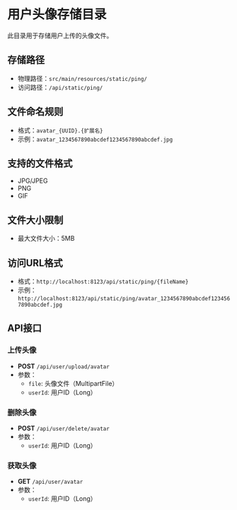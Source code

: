 # 用户头像存储目录

此目录用于存储用户上传的头像文件。

## 存储路径
- 物理路径：`src/main/resources/static/ping/`
- 访问路径：`/api/static/ping/`

## 文件命名规则
- 格式：`avatar_{UUID}.{扩展名}`
- 示例：`avatar_1234567890abcdef1234567890abcdef.jpg`

## 支持的文件格式
- JPG/JPEG
- PNG
- GIF

## 文件大小限制
- 最大文件大小：5MB

## 访问URL格式
- 格式：`http://localhost:8123/api/static/ping/{fileName}`
- 示例：`http://localhost:8123/api/static/ping/avatar_1234567890abcdef1234567890abcdef.jpg`

## API接口

### 上传头像
- **POST** `/api/user/upload/avatar`
- 参数：
  - `file`: 头像文件（MultipartFile）
  - `userId`: 用户ID（Long）

### 删除头像
- **POST** `/api/user/delete/avatar`
- 参数：
  - `userId`: 用户ID（Long）

### 获取头像
- **GET** `/api/user/avatar`
- 参数：
  - `userId`: 用户ID（Long）

